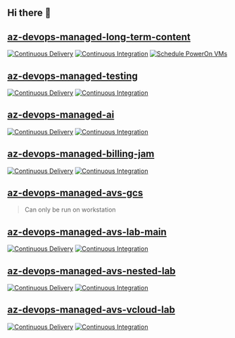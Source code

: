 ## Hi there 👋

## [az-devops-managed-long-term-content](https://github.com/Contoso-LRI/az-devops-managed-long-term-content/actions)
[![Continuous Delivery](https://github.com/Contoso-LRI/az-devops-managed-long-term-content/actions/workflows/azure-devops-cd.yaml/badge.svg)](https://github.com/Contoso-LRI/az-devops-managed-long-term-content/actions/workflows/azure-devops-cd.yaml)
[![Continuous Integration](https://github.com/Contoso-LRI/az-devops-managed-long-term-content/actions/workflows/azure-devops-ci.yaml/badge.svg)](https://github.com/Contoso-LRI/az-devops-managed-long-term-content/actions/workflows/azure-devops-ci.yaml)
[![Schedule PowerOn VMs](https://github.com/Contoso-LRI/az-devops-managed-long-term-content/actions/workflows/poweron-vms.yaml/badge.svg)](https://github.com/Contoso-LRI/az-devops-managed-long-term-content/actions/workflows/poweron-vms.yaml)

## [az-devops-managed-testing](https://github.com/Contoso-LRI/az-devops-managed-testing/actions)
[![Continuous Delivery](https://github.com/Contoso-LRI/az-devops-managed-testing/actions/workflows/azure-devops-cd.yaml/badge.svg)](https://github.com/Contoso-LRI/az-devops-managed-testing/actions/workflows/azure-devops-cd.yaml)
[![Continuous Integration](https://github.com/Contoso-LRI/az-devops-managed-testing/actions/workflows/azure-devops-ci.yaml/badge.svg)](https://github.com/Contoso-LRI/az-devops-managed-testing/actions/workflows/azure-devops-ci.yaml)

## [az-devops-managed-ai](https://github.com/Contoso-LRI/az-devops-managed-ai/actions)
[![Continuous Delivery](https://github.com/Contoso-LRI/az-devops-managed-ai/actions/workflows/azure-devops-cd.yaml/badge.svg)](https://github.com/Contoso-LRI/az-devops-managed-ai/actions/workflows/azure-devops-cd.yaml)
[![Continuous Integration](https://github.com/Contoso-LRI/az-devops-managed-ai/actions/workflows/azure-devops-ci.yaml/badge.svg)](https://github.com/Contoso-LRI/az-devops-managed-ai/actions/workflows/azure-devops-ci.yaml)

## [az-devops-managed-billing-jam](https://github.com/Contoso-LRI/az-devops-managed-billing-jam/actions)
[![Continuous Delivery](https://github.com/Contoso-LRI/az-devops-managed-billing-jam/actions/workflows/azure-devops-cd.yaml/badge.svg)](https://github.com/Contoso-LRI/az-devops-managed-billing-jam/actions/workflows/azure-devops-cd.yaml)
[![Continuous Integration](https://github.com/Contoso-LRI/az-devops-managed-billing-jam/actions/workflows/azure-devops-ci.yaml/badge.svg)](https://github.com/Contoso-LRI/az-devops-managed-billing-jam/actions/workflows/azure-devops-ci.yaml)

## [az-devops-managed-avs-gcs](https://github.com/Contoso-LRI/az-devops-managed-avs-gcs/actions)

> Can only be run on workstation

<!--
[![Continuous Delivery](https://github.com/Contoso-LRI/az-devops-managed-avs-gcs/actions/workflows/azure-devops-cd.yaml/badge.svg)](https://github.com/Contoso-LRI/az-devops-managed-avs-gcs/actions/workflows/azure-devops-cd.yaml)
[![Continuous Integration](https://github.com/Contoso-LRI/az-devops-managed-avs-gcs/actions/workflows/azure-devops-ci.yaml/badge.svg)](https://github.com/Contoso-LRI/az-devops-managed-avs-gcs/actions/workflows/azure-devops-ci.yaml)
-->

## [az-devops-managed-avs-lab-main](https://github.com/Contoso-LRI/az-devops-managed-avs-lab-main/actions)
[![Continuous Delivery](https://github.com/Contoso-LRI/az-devops-managed-avs-lab-main/actions/workflows/azure-devops-cd.yaml/badge.svg)](https://github.com/Contoso-LRI/az-devops-managed-avs-lab-main/actions/workflows/azure-devops-cd.yaml)
[![Continuous Integration](https://github.com/Contoso-LRI/az-devops-managed-avs-lab-main/actions/workflows/azure-devops-ci.yaml/badge.svg)](https://github.com/Contoso-LRI/az-devops-managed-avs-lab-main/actions/workflows/azure-devops-ci.yaml)

## [az-devops-managed-avs-nested-lab](https://github.com/Contoso-LRI/az-devops-managed-avs-nested-lab/actions)
[![Continuous Delivery](https://github.com/Contoso-LRI/az-devops-managed-avs-nested-lab/actions/workflows/azure-devops-cd.yaml/badge.svg)](https://github.com/Contoso-LRI/az-devops-managed-avs-nested-lab/actions/workflows/azure-devops-cd.yaml)
[![Continuous Integration](https://github.com/Contoso-LRI/az-devops-managed-avs-nested-lab/actions/workflows/azure-devops-ci.yaml/badge.svg)](https://github.com/Contoso-LRI/az-devops-managed-avs-nested-lab/actions/workflows/azure-devops-ci.yaml)

## [az-devops-managed-avs-vcloud-lab](https://github.com/Contoso-LRI/az-devops-managed-avs-vcloud-lab/actions)
[![Continuous Delivery](https://github.com/Contoso-LRI/az-devops-managed-avs-vcloud-lab/actions/workflows/azure-devops-cd.yaml/badge.svg)](https://github.com/Contoso-LRI/az-devops-managed-avs-vcloud-lab/actions/workflows/azure-devops-cd.yaml)
[![Continuous Integration](https://github.com/Contoso-LRI/az-devops-managed-avs-vcloud-lab/actions/workflows/azure-devops-ci.yaml/badge.svg)](https://github.com/Contoso-LRI/az-devops-managed-avs-vcloud-lab/actions/workflows/azure-devops-ci.yaml)
